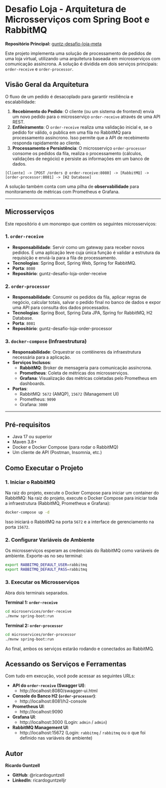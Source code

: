 # Desafio Loja - Arquitetura de Microsserviços com Spring Boot e RabbitMQ

**Repositório Principal:** [guntz-desafio-loja-meta](https://github.com/ricardoguntzell/guntz-desafio-loja-meta)

Este projeto implementa uma solução de processamento de pedidos de uma loja virtual, utilizando uma arquitetura baseada em microsserviços com comunicação assíncrona. A solução é dividida em dois serviços principais: `order-receive` e `order-processor`.

## Visão Geral da Arquitetura

O fluxo de um pedido é desacoplado para garantir resiliência e escalabilidade:

1.  **Recebimento do Pedido**: O cliente (ou um sistema de frontend) envia um novo pedido para o microsserviço `order-receive` através de uma API REST.
2.  **Enfileiramento**: O `order-receive` realiza uma validação inicial e, se o pedido for válido, o publica em uma fila no RabbitMQ para processamento assíncrono. Isso permite que a API de recebimento responda rapidamente ao cliente.
3.  **Processamento e Persistência**: O microsserviço `order-processor` consome os pedidos da fila, realiza o processamento (cálculos, validações de negócio) e persiste as informações em um banco de dados.

```
[Cliente] -> [POST /orders @ order-receive:8080] -> [RabbitMQ] -> [order-processor:8081] -> [H2 Database]
```

A solução também conta com uma pilha de **observabilidade** para monitoramento de métricas com Prometheus e Grafana.

---

## Microsserviços

Este repositório é um monorepo que contém os seguintes microsserviços:

### 1. `order-receive`

*   **Responsabilidade**: Servir como um gateway para receber novos pedidos. É uma aplicação leve cuja única função é validar a estrutura da requisição e enviá-la para a fila de processamento.
*   **Tecnologias**: Spring Boot, Spring Web, Spring for RabbitMQ.
*   **Porta**: `8080`
*   **Repositório**: guntz-desafio-loja-order-receive

### 2. `order-processor`

*   **Responsabilidade**: Consumir os pedidos da fila, aplicar regras de negócio, calcular totais, salvar o pedido final no banco de dados e expor uma API para consulta dos dados processados.
*   **Tecnologias**: Spring Boot, Spring Data JPA, Spring for RabbitMQ, H2 Database.
*   **Porta**: `8081`
*   **Repositório**: guntz-desafio-loja-order-processor

### 3. `docker-compose` (Infraestrutura)

*   **Responsabilidade**: Orquestrar os contêineres da infraestrutura necessária para a aplicação.
*   **Serviços Inclusos**:
    *   **RabbitMQ**: Broker de mensageria para comunicação assíncrona.
    *   **Prometheus**: Coleta de métricas dos microsserviços.
    *   **Grafana**: Visualização das métricas coletadas pelo Prometheus em dashboards.
*   **Portas**:
    *   RabbitMQ: `5672` (AMQP), `15672` (Management UI)
    *   Prometheus: `9090`
    *   Grafana: `3000`
---

## Pré-requisitos

*   Java 17 ou superior
*   Maven 3.8+
*   Docker e Docker Compose (para rodar o RabbitMQ)
*   Um cliente de API (Postman, Insomnia, etc.)

## Como Executar o Projeto

### 1. Iniciar o RabbitMQ

Na raiz do projeto, execute o Docker Compose para iniciar um container do RabbitMQ:
Na raiz do projeto, execute o Docker Compose para iniciar toda a infraestrutura (RabbitMQ, Prometheus e Grafana):
```bash
docker-compose up -d
```

Isso iniciará o RabbitMQ na porta `5672` e a interface de gerenciamento na porta `15672`.

### 2. Configurar Variáveis de Ambiente

Os microsserviços esperam as credenciais do RabbitMQ como variáveis de ambiente. Exporte-as no seu terminal:

```bash
export RABBITMQ_DEFAULT_USER=rabbitmq
export RABBITMQ_DEFAULT_PASS=rabbitmq
```

### 3. Executar os Microsserviços

Abra dois terminais separados.

**Terminal 1: `order-receive`**
```bash
cd microservices/order-receive
./mvnw spring-boot:run
```

**Terminal 2: `order-processor`**
```bash
cd microservices/order-processor
./mvnw spring-boot:run
```

Ao final, ambos os serviços estarão rodando e conectados ao RabbitMQ.

## Acessando os Serviços e Ferramentas

Com tudo em execução, você pode acessar as seguintes URLs:

- **API do `order-receive` (Swagger UI)**:
  - http://localhost:8080/swagger-ui.html
- **Console do Banco H2 (`order-processor`)**:
  - http://localhost:8081/h2-console
- **Prometheus UI**:
  - http://localhost:9090
- **Grafana UI**:
  - http://localhost:3000 (Login: `admin` / `admin`)
- **RabbitMQ Management UI**:
  - http://localhost:15672 (Login: `rabbitmq` / `rabbitmq` ou o que foi definido nas variáveis de ambiente)

## Autor

**Ricardo Guntzell**
*   **GitHub**: @ricardoguntzell
*   **LinkedIn**: ricardoguntzelljr